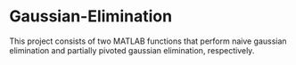# Gaussian-Elimination
This project consists of two MATLAB functions that perform naive gaussian elimination and partially pivoted gaussian elimination, respectively.
